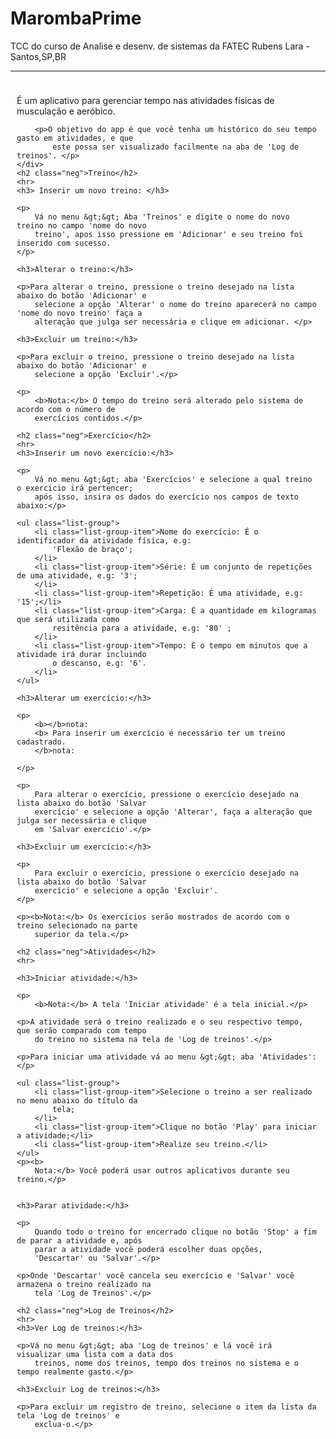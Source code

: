 # MarombaPrime

TCC do curso de Analise e desenv. de sistemas da FATEC Rubens Lara - Santos,SP,BR
<br/>
<html>
<head>

</head>

<body>


<div class="container">
    <hr>
    <div class="jumbotron" style="padding:10px">
        <p>É um aplicativo para gerenciar tempo nas atividades físicas de musculação e
            aeróbico. </p>

        <p>O objetivo do app é que você tenha um histórico do seu tempo gasto em atividades, e que
            este possa ser visualizado facilmente na aba de 'Log de treinos'. </p>
    </div>
    <h2 class="neg">Treino</h2>
    <hr>
    <h3> Inserir um novo treino: </h3>

    <p>
        Vá no menu &gt;&gt; Aba 'Treinos' e digite o nome do novo treino no campo 'nome do novo
        treino', apos isso pressione em 'Adicionar' e seu treino foi inserido com sucesso.
    </p>

    <h3>Alterar o treino:</h3>

    <p>Para alterar o treino, pressione o treino desejado na lista abaixo do botão 'Adicionar' e
        selecione a opção 'Alterar' o nome do treino aparecerá no campo 'nome do novo treino' faça a
        alteração que julga ser necessária e clique em adicionar. </p>

    <h3>Excluir um treino:</h3>

    <p>Para excluir o treino, pressione o treino desejado na lista abaixo do botão 'Adicionar' e
        selecione a opção 'Excluir'.</p>

    <p>
        <b>Nota:</b> O tempo do treino será alterado pelo sistema de acordo com o número de
        exercícios contidos.</p>

    <h2 class="neg">Exercício</h2>
    <hr>
    <h3>Inserir um novo exercício:</h3>

    <p>
        Vá no menu &gt;&gt; aba 'Exercícios' e selecione a qual treino o exercicio irá pertencer;
        após isso, insira os dados do exercício nos campos de texto abaixo:</p>

    <ul class="list-group">
        <li class="list-group-item">Nome do exercício: É o identificador da atividade física, e.g:
            'Flexão de braço';
        </li>
        <li class="list-group-item">Série: É um conjunto de repetições de uma atividade, e.g: '3';
        </li>
        <li class="list-group-item">Repetição: É uma atividade, e.g: '15';</li>
        <li class="list-group-item">Carga: É a quantidade em kilogramas que será utilizada como
            resitência para a atividade, e.g: '80' ;
        </li>
        <li class="list-group-item">Tempo: É o tempo em minutos que a atividade irá durar incluindo
            o descanso, e.g: '6'.
        </li>
    </ul>

    <h3>Alterar um exercício:</h3>

    <p>
        <b></b>nota:
        <b> Para inserir um exercício é necessário ter um treino cadastrado.
        </b>nota:
       
    </p>

    <p>
        Para alterar o exercício, pressione o exercício desejado na lista abaixo do botão 'Salvar
        exercício' e selecione a opção 'Alterar', faça a alteração que julga ser necessária e clique
        em 'Salvar exercício'.</p>

    <h3>Excluir um exercício:</h3>

    <p>
        Para excluir o exercício, pressione o exercício desejado na lista abaixo do botão 'Salvar
        exercício' e selecione a opção 'Excluir'.
    </p>

    <p><b>Nota:</b> Os exercícios serão mostrados de acordo com o treino selecionado na parte
        superior da tela.</p>

    <h2 class="neg">Atividades</h2>
    <hr>

    <h3>Iniciar atividade:</h3>

    <p>
        <b>Nota:</b> A tela 'Iniciar atividade' é a tela inicial.</p>

    <p>A atividade será o treino realizado e o seu respectivo tempo, que serão comparado com tempo
        do treino no sistema na tela de 'Log de treinos'.</p>

    <p>Para iniciar uma atividade vá ao menu &gt;&gt; aba 'Atividades': </p>

    <ul class="list-group">
        <li class="list-group-item">Selecione o treino a ser realizado no menu abaixo do título da
            tela;
        </li>
        <li class="list-group-item">Clique no botão 'Play' para iniciar a atividade;</li>
        <li class="list-group-item">Realize seu treino.</li>
    </ul>
    <p><b>
        Nota:</b> Você poderá usar outros aplicativos durante seu treino.</p>


    <h3>Parar atividade:</h3>

    <p>
        Quando todo o treino for encerrado clique no botão 'Stop' a fim de parar a atividade e, após
        parar a atividade você poderá escolher duas opções,
        'Descartar' ou 'Salvar'.</p>

    <p>Onde 'Descartar' você cancela seu exercício e 'Salvar' você armazena o treino realizado na
        tela 'Log de Treinos'.</p>

    <h2 class="neg">Log de Treinos</h2>
    <hr>
    <h3>Ver Log de treinos:</h3>

    <p>Vá no menu &gt;&gt; aba 'Log de treinos' e lá você irá visualizar uma lista com a data dos
        treinos, nome dos treinos, tempo dos treinos no sistema e o tempo realmente gasto.</p>

    <h3>Excluir Log de treinos:</h3>

    <p>Para excluir um registro de treino, selecione o item da lista da tela 'Log de treinos' e
        exclua-o.</p>

</div>


</body>
</html>

